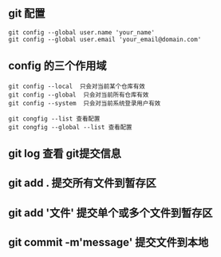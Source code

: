 ## git 配置

```
git config --global user.name 'your_name'
git config --global user.email 'your_email@domain.com'
```
## config 的三个作用域

```
git config --local  只会对当前某个仓库有效
git config --global  只会对当前所有仓库有效
git config --system  只会对当前系统登录用户有效
```

```
git congfig --list 查看配置
git congfig --global --list 查看配置
```

## git log 查看 git提交信息

## git add . 提交所有文件到暂存区

## git add '文件' 提交单个或多个文件到暂存区

## git commit -m'message' 提交文件到本地